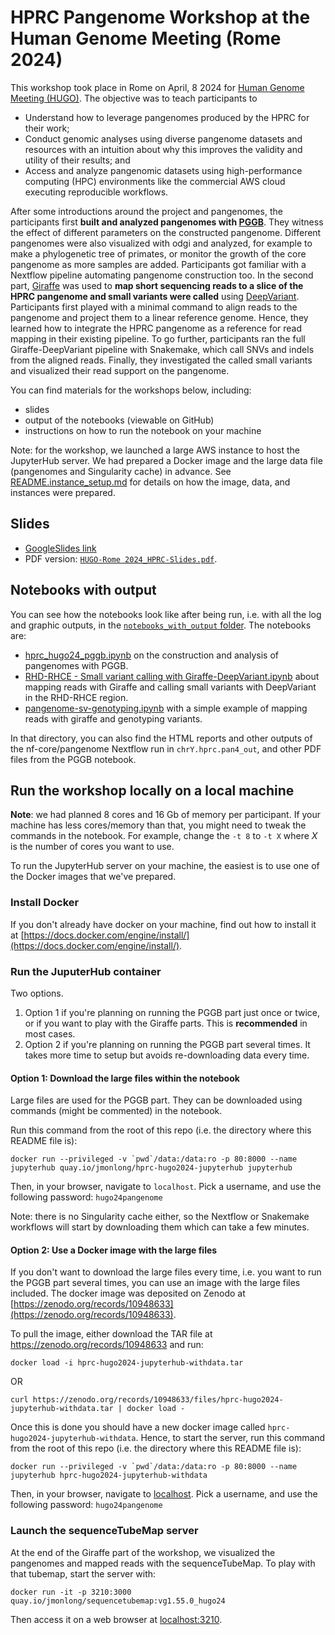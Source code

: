 # HPRC Pangenome Workshop at the Human Genome Meeting (Rome 2024)

This workshop took place in Rome on April, 8 2024 for [Human Genome Meeting (HUGO)](https://www.hugo-hgm2024.org/).
The objective was to teach participants to

- Understand how to leverage pangenomes produced by the HPRC for their work;
- Conduct genomic analyses using diverse pangenome datasets and resources with an intuition about why this improves the validity and utility of their results; and
- Access and analyze pangenomic datasets using high-performance computing (HPC) environments like the commercial AWS cloud executing reproducible workflows.

After some introductions around the project and pangenomes, the participants first **built and analyzed pangenomes with [PGGB](https://github.com/pangenome/pggb)**. 
They witness the effect of different parameters on the constructed pangenome. 
Different pangenomes were also visualized with odgi and analyzed, for example to make a phylogenetic tree of primates, or monitor the growth of the core pangenome as more samples are added.
Participants got familiar with a Nextflow pipeline automating pangenome construction too.
In the second part, [Giraffe](https://github.com/vgteam/vg) was used to **map short sequencing reads to a slice of the HPRC pangenome and small variants were called** using [DeepVariant](https://github.com/google/deepvariant).
Participants first played with a minimal command to align reads to the pangenome and project them to a linear reference genome. 
Hence, they learned how to integrate the HPRC pangenome as a reference for read mapping in their existing pipeline. 
To go further, participants ran the full Giraffe-DeepVariant pipeline with Snakemake, which call SNVs and indels from the aligned reads.
Finally, they investigated the called small variants and visualized their read support on the pangenome.

You can find materials for the workshops below, including:

- slides
- output of the notebooks (viewable on GitHub)
- instructions on how to run the notebook on your machine

Note: for the workshop, we launched a large AWS instance to host the JupyterHub server. We had prepared a Docker image and the large data file (pangenomes and Singularity cache) in advance. See [README.instance_setup.md](README.instance_setup.md) for details on how the image, data, and instances were prepared.

## Slides

- [GoogleSlides link](https://docs.google.com/presentation/d/1HijsejJkJ8x_pEStdOHdVnI-DzNQmhUk9I6MF20Ppsk/edit?usp=sharing)
-  PDF version: [`HUGO-Rome 2024_HPRC-Slides.pdf`](<HUGO-Rome 2024_HPRC-Slides.pdf>).

## Notebooks with output

You can see how the notebooks look like after being run, i.e. with all the log and graphic outputs, in the [`notebooks_with_output` folder](notebooks_with_output).
The notebooks are:

- [hprc_hugo24_pggb.ipynb](hprc_hugo24_pggb.ipynb) on the construction and analysis of pangenomes with PGGB.
- [RHD-RHCE - Small variant calling with Giraffe-DeepVariant.ipynb](<RHD-RHCE - Small variant calling with Giraffe-DeepVariant.ipynb>) about mapping reads with Giraffe and calling small variants with DeepVariant in the RHD-RHCE region.
- [pangenome-sv-genotyping.ipynb](pangenome-sv-genotyping.ipynb) with a simple example of mapping reads with giraffe and genotyping variants.

In that directory, you can also find the HTML reports and other outputs of the nf-core/pangenome Nextflow run in `chrY.hprc.pan4_out`, and other PDF files from the PGGB notebook.

## Run the workshop locally on a local machine

**Note**: we had planned 8 cores and 16 Gb of memory per participant. If your machine has less cores/memory than that, you might need to tweak the commands in the notebook. 
For example, change the `-t 8` to `-t X` where *X* is the number of cores you want to use. 

To run the JupyterHub server on your machine, the easiest is to use one of the Docker images that we've prepared.

### Install Docker

If you don't already have docker on your machine, find out how to install it at [https://docs.docker.com/engine/install/](https://docs.docker.com/engine/install/).

### Run the JuputerHub container

Two options. 

1. Option 1 if you're planning on running the PGGB part just once or twice, or if you want to play with the Giraffe parts. This is **recommended** in most cases.
1. Option 2 if you're planning on running the PGGB part several times. It takes more time to setup but avoids re-downloading data every time.

#### Option 1: Download the large files within the notebook

Large files are used for the PGGB part.
They can be downloaded using commands (might be commented) in the notebook.

Run this command from the root of this repo (i.e. the directory where this README file is):

```
docker run --privileged -v `pwd`/data:/data:ro -p 80:8000 --name jupyterhub quay.io/jmonlong/hprc-hugo2024-jupyterhub jupyterhub
```

Then, in your browser, navigate to `localhost`. Pick a username, and use the following password: `hugo24pangenome`

Note: there is no Singularity cache either, so the Nextflow or Snakemake workflows will start by downloading them which can take a few minutes.

#### Option 2: Use a Docker image with the large files

If you don't want to download the large files every time, i.e. you want to run the PGGB part several times, you can use an image with the large files included. 
The docker image was deposited on Zenodo at [https://zenodo.org/records/10948633](https://zenodo.org/records/10948633).

To pull the image, either download the TAR file at https://zenodo.org/records/10948633 and run: 

```
docker load -i hprc-hugo2024-jupyterhub-withdata.tar
```

OR

```
curl https://zenodo.org/records/10948633/files/hprc-hugo2024-jupyterhub-withdata.tar | docker load -
```

Once this is done you should have a new docker image called `hprc-hugo2024-jupyterhub-withdata`.
Hence, to start the server, run this command from the root of this repo (i.e. the directory where this README file is):

```
docker run --privileged -v `pwd`/data:/data:ro -p 80:8000 --name jupyterhub hprc-hugo2024-jupyterhub-withdata
```

Then, in your browser, navigate to [localhost](localhost). Pick a username, and use the following password: `hugo24pangenome`

### Launch the sequenceTubeMap server

At the end of the Giraffe part of the workshop, we visualized the pangenomes and mapped reads with the sequenceTubeMap. 
To play with that tubemap, start the server with:

```
docker run -it -p 3210:3000 quay.io/jmonlong/sequencetubemap:vg1.55.0_hugo24
```

Then access it on a web browser at [localhost:3210](localhost:3210).
